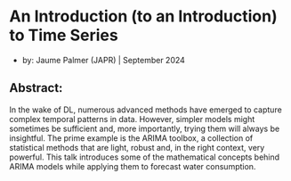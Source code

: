 # An Introduction (to an Introduction) to Time Series

- by: Jaume Palmer (JAPR) | September 2024

## Abstract:

In the wake of DL, numerous advanced methods have emerged to capture complex temporal patterns in data. However, simpler models might sometimes be sufficient and, more importantly, trying them will always be insightful. The prime example is the ARIMA toolbox, a collection of statistical methods that are light, robust and, in the right context, very powerful. This talk introduces some of the mathematical concepts behind ARIMA models while applying them to forecast water consumption.

